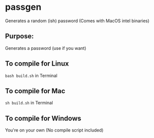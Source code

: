 # passgen
Generates a random (ish) password
(Comes with MacOS intel binaries)

## Purpose:
Generates a password (use if you want)

## To compile for Linux
`bash build.sh` in Terminal
## To compile for Mac
`sh build.sh` in Terminal
## To compile for Windows
You're on your own (No compile script included)
